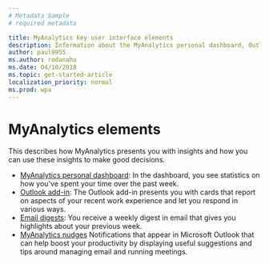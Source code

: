 ```yaml
---
# Metadata Sample
# required metadata

title: MyAnalytics key user interface elements
description: Information about the MyAnalytics personal dashboard, Outlook add-in, and email digest. 
author: paul9955
ms.author: rodanahu
ms.date: 04/10/2018
ms.topic: get-started-article
localization_priority: normal 
ms.prod: wpa
---
```


# MyAnalytics elements

This describes how MyAnalytics presents you with insights and how you can use these insights to make good decisions.

* [MyAnalytics personal dashboard](Dashboard.md): In the dashboard, you see statistics on how  you've spent your time over the past week. 
* [Outlook add-in](add-in.md): The Outlook add-in presents you with cards that  report on aspects of your recent work experience and let you respond in various ways.
* [Email digests](email-digests.md): You receive a weekly digest in email that gives you highlights about your previous week.
* [MyAnalytics nudges](mya-notifications.md) Notifications that appear in Microsoft Outlook that can help boost your productivity by displaying useful suggestions and tips around managing email and running meetings.